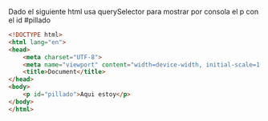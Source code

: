Dado el siguiente html usa querySelector para mostrar por consola el p con el id #pillado

```html
<!DOCTYPE html>
<html lang="en">
<head>
    <meta charset="UTF-8">
    <meta name="viewport" content="width=device-width, initial-scale=1.0">
    <title>Document</title>
</head>
<body>
    <p id="pillado">Aqui estoy</p>
</body>
</html>
```